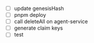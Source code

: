 - [ ] update genesisHash
- [ ] pnpm deploy <networkName>
- [ ] call deleteAll on agent-service
- [ ] generate claim keys
- [ ] test

